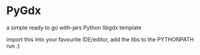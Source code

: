 PyGdx
=====

a simple ready to go with-jars Python libgdx template

import this into your favourite IDE/editor, add the libs to the PYTHONPATH run :) 
